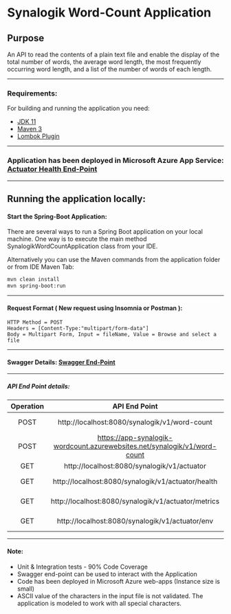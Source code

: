 # Synalogik Word-Count Application

## Purpose

An API to read the contents of a plain text file and enable the display of the
total number of words, the average word length, the most frequently occurring word length, and a
list of the number of words of each length.

_____________________________________________________________________________________________________________________________________________________________

### Requirements:

For building and running the application you need:

* [JDK 11](https://www.oracle.com/uk/java/technologies/javase/jdk11-archive-downloads.html)
* [Maven 3](https://maven.apache.org/)
* [Lombok Plugin](https://plugins.jetbrains.com/plugin/6317-lombok)

_____________________________________________________________________________________________________________________________________________________________

### Application has been deployed in Microsoft Azure App Service: [Actuator Health End-Point](https://app-synalogik-wordcount.azurewebsites.net/synalogik/v1/actuator/health)

_____________________________________________________________________________________________________________________________________________________________

## Running the application locally:

#### Start the Spring-Boot Application:

There are several ways to run a Spring Boot application on your local machine. One way is to execute the main method
SynalogikWordCountApplication class from your IDE.

Alternatively you can use the Maven commands from the application folder or from IDE Maven Tab:

```bash
mvn clean install
mvn spring-boot:run
```

_____________________________________________________________________________________________________________________________________________________________

#### Request Format ( New request using Insomnia or Postman ):

```text
HTTP Method = POST
Headers = [Content-Type:"multipart/form-data"]
Body = Multipart Form, Input = fileName, Value = Browse and select a file
```

_____________________________________________________________________________________________________________________________________________________________

#### Swagger Details: [Swagger End-Point](http://localhost:8080/synalogik/v1/swagger-ui.html)

_____________________________________________________________________________________________________________________________________________________________

##### API End Point details:

| Operation |                               API End Point                               |       Details        |
|:---------:|:-------------------------------------------------------------------------:|:--------------------:|
|   POST    |               http://localhost:8080/synalogik/v1/word-count               |      Word-Count      |
|   POST    | https://app-synalogik-wordcount.azurewebsites.net/synalogik/v1/word-count |   Azure End-Point    |
|    GET    |                http://localhost:8080/synalogik/v1/actuator                |       Actuator       |
|    GET    |            http://localhost:8080/synalogik/v1/actuator/health             |   Actuator Health    |
|    GET    |            http://localhost:8080/synalogik/v1/actuator/metrics            |   Actuator Metrics   |
|    GET    |              http://localhost:8080/synalogik/v1/actuator/env              | Actuator Environment |

_____________________________________________________________________________________________________________________________________________________________

#### Note:

* Unit & Integration tests - 90% Code Coverage
* Swagger end-point can be used to interact with the Application
* Code has been deployed in Microsoft Azure web-apps (Instance size is small)
* ASCII value of the characters in the input file is not validated. The application is modeled to work with all special
  characters.
